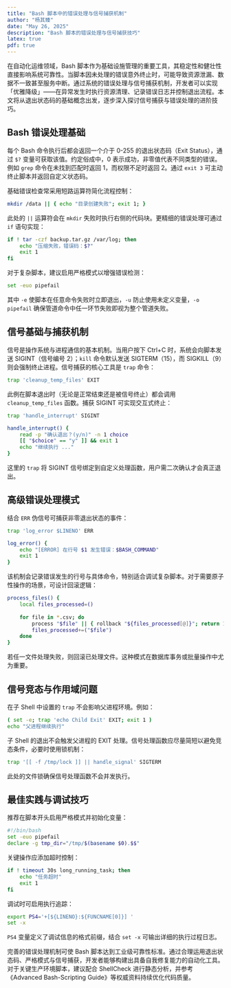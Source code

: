 ```yaml
---
title: "Bash 脚本中的错误处理与信号捕获机制"
author: "杨其臻"
date: "May 26, 2025"
description: "Bash 脚本的错误处理与信号捕获技巧"
latex: true
pdf: true
---
```


在自动化运维领域，Bash 脚本作为基础设施管理的重要工具，其稳定性和健壮性直接影响系统可靠性。当脚本因未处理的错误意外终止时，可能导致资源泄漏、数据不一致甚至服务中断。通过系统的错误处理与信号捕获机制，开发者可以实现「优雅降级」——在异常发生时执行资源清理、记录错误日志并控制退出流程。本文将从退出状态码的基础概念出发，逐步深入探讨信号捕获与错误处理的进阶技巧。

## Bash 错误处理基础  
每个 Bash 命令执行后都会返回一个介于 0-255 的退出状态码（Exit Status），通过 `$?` 变量可获取该值。约定俗成中，0 表示成功，非零值代表不同类型的错误。例如 `grep` 命令在未找到匹配时返回 1，而权限不足时返回 2。通过 `exit 3` 可主动终止脚本并返回自定义状态码。

基础错误检查常采用短路运算符简化流程控制：
```bash
mkdir /data || { echo "目录创建失败"; exit 1; }
```
此处的 `||` 运算符会在 `mkdir` 失败时执行右侧的代码块。更精细的错误处理可通过 `if` 语句实现：
```bash
if ! tar -czf backup.tar.gz /var/log; then
    echo "压缩失败，错误码：$?"
    exit 1
fi
```
对于复杂脚本，建议启用严格模式以增强错误检测：
```bash
set -euo pipefail
```
其中 `-e` 使脚本在任意命令失败时立即退出，`-u` 防止使用未定义变量，`-o pipefail` 确保管道命令中任一环节失败即视为整个管道失败。

## 信号基础与捕获机制  
信号是操作系统与进程通信的基本机制。当用户按下 Ctrl+C 时，系统会向脚本发送 SIGINT（信号编号 2）；`kill` 命令默认发送 SIGTERM（15），而 SIGKILL（9）则会强制终止进程。信号捕获的核心工具是 `trap` 命令：
```bash
trap 'cleanup_temp_files' EXIT
```
此例在脚本退出时（无论是正常结束还是被信号终止）都会调用 `cleanup_temp_files` 函数。捕获 SIGINT 可实现交互式终止：
```bash
trap 'handle_interrupt' SIGINT

handle_interrupt() {
    read -p "确认退出？(y/n)" -n 1 choice
    [[ "$choice" == "y" ]] && exit 1
    echo "继续执行 ..."
}
```
这里的 `trap` 将 SIGINT 信号绑定到自定义处理函数，用户需二次确认才会真正退出。

## 高级错误处理模式  
结合 `ERR` 伪信号可捕获非零退出状态的事件：
```bash
trap 'log_error $LINENO' ERR

log_error() {
    echo "[ERROR] 在行号 $1 发生错误：$BASH_COMMAND"
    exit 1
}
```
该机制会记录错误发生的行号与具体命令，特别适合调试复杂脚本。对于需要原子性操作的场景，可设计回滚逻辑：
```bash
process_files() {
    local files_processed=()
    
    for file in *.csv; do
        process "$file" || { rollback "${files_processed[@]}"; return 1; }
        files_processed+=("$file")
    done
}
```
若任一文件处理失败，则回滚已处理文件。这种模式在数据库事务或批量操作中尤为重要。

## 信号竞态与作用域问题  
在子 Shell 中设置的 `trap` 不会影响父进程环境。例如：
```bash
( set -e; trap 'echo Child Exit' EXIT; exit 1 )
echo "父进程继续执行"
```
子 Shell 的退出不会触发父进程的 EXIT 处理。信号处理函数应尽量简短以避免竞态条件，必要时使用锁机制：
```bash
trap '[[ -f /tmp/lock ]] || handle_signal' SIGTERM
```
此处的文件锁确保信号处理函数不会并发执行。

## 最佳实践与调试技巧  
推荐在脚本开头启用严格模式并初始化变量：
```bash
#!/bin/bash
set -euo pipefail
declare -g tmp_dir="/tmp/$(basename $0).$$"
```
关键操作应添加超时控制：
```bash
if ! timeout 30s long_running_task; then
    echo "任务超时"
    exit 1
fi
```
调试时可启用执行追踪：
```bash
export PS4='+[${LINENO}:${FUNCNAME[0]}] '
set -x
```
`PS4` 变量定义了调试信息的格式前缀，结合 `set -x` 可输出详细的执行过程日志。

完善的错误处理机制可使 Bash 脚本达到工业级可靠性标准。通过合理运用退出状态码、严格模式与信号捕获，开发者能够构建出具备自我修复能力的自动化工具。对于关键生产环境脚本，建议配合 ShellCheck 进行静态分析，并参考《Advanced Bash-Scripting Guide》等权威资料持续优化代码质量。

